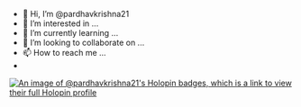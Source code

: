 - 👋 Hi, I’m @pardhavkrishna21
- 👀 I’m interested in ...
- 🌱 I’m currently learning ...
- 💞️ I’m looking to collaborate on ...
- 📫 How to reach me ...
- 
[![An image of @pardhavkrishna21's Holopin badges, which is a link to view their full Holopin profile](https://holopin.me/pardhavkrishna21)](https://holopin.io/@pardhavkrishna21)
<!---
pardhavkrishna21/pardhavkrishna21 is a ✨ special ✨ repository because its `README.md` (this file) appears on your GitHub profile.
You can click the Preview link to take a look at your changes.
--->
